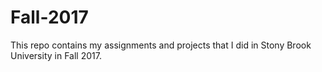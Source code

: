# Fall-2017
This repo contains my assignments and projects that I did in Stony Brook University in Fall 2017.
